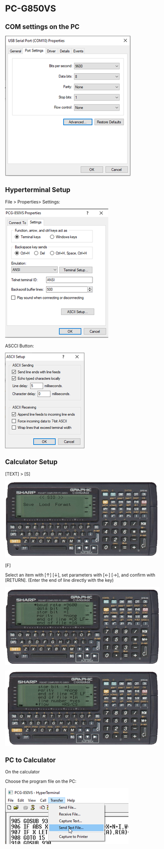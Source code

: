 # PC-G850VS

## COM settings on the PC

![port_settings](port_settings.PNG)

## Hyperterminal Setup

File > Properties> Settings:

![hyperterminal1](hyperterminal1.png)

ASCCI Button:

![hyperterminal2](hyperterminal2.PNG)

## Calculator Setup

[TEXT] > [S]

![850_settings3](850_settings3.PNG)

[F]

Select an item with [↑] [↓], set parameters with [←] [→], and confirm with [RETURN]. (Enter the end of line directly with the key)

![850_settings](850_settings.PNG)
 
![850_settings2](850_settings2.PNG)


## PC to Calculator

On the calculator

Choose the program file on the PC:

![hyperterminal1](hyperterminal3.png)



